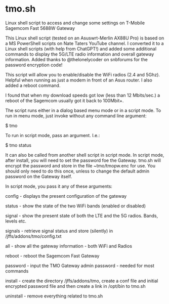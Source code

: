 # tmo.sh
Linux shell script to access and change some settings on T-Mobile Sagemcom Fast 5688W Gateway

This Linux shell script (tested on an Asuswrt-Merlin AX88U Pro) is based on a MS PowerShell scripts on Nate Taters YouTube channel.
I converted it to a Linux shell scripts (with help from ChatGPT!) and added some additional commands to display the 5G/LTE radio information
and overall gateway information. Added thanks to @thelonelycoder on snbforums for the password encryption code!

This script will allow you to enable/disable the WiFi radios (2.4 and 5Ghz). Helpful when running as just a modem in front of an Asus router.
I also added a reboot command.

I found that when my download speeds got low (less than 12 Mbits/sec.) a reboot of the Sagemcom usually got it back to 100Mbit+.

The script runs either in a dialog based menu mode or in a script mode.
To run in menu mode, just invoke without any command line argument:

$ tmo

To run in script mode, pass an argument. I.e.:

$ tmo status

It can also be called from another shell script in script mode. In script mode, after install,  you will need to set the password foe the Gateway. tmo.sh will encrypt the password and store in the file ~tmo/tmopw.enc for use. You should only need to do this once, unless to change the default admin password on the Gateway itself.


In script mode, you pass it any of these arguments:

config - displays the present configuration of the gateway

status - show the state of the two WiFi bands (enabled or disabled)

signal - show the present state of both the LTE and the 5G radios. Bands, levels etc.

signals - retrieve signal status and store (silently) in /jffs/addons/tmo/config.txt

all - show all the gateway information - both WiFi and Radios

reboot - reboot the Sagemcom Fast Gateway

password - input the TMO Gateway admin password - needed for most commands

install - create the directory /jffs/addons/tmo, create a conf file and initial encrypted password file and then create a link in /opt/bin to tmo.sh

uninstall - remove everything related to tmo.sh


